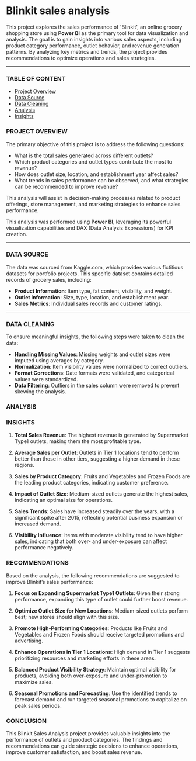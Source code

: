 # Blinkit sales analysis

This project explores the sales performance of 'Blinkit', an online grocery shopping store using **Power BI** as the primary tool for data visualization and analysis. The goal is to gain insights into various sales aspects, including product category performance, outlet behavior, and revenue generation patterns. By analyzing key metrics and trends, the project provides recommendations to optimize operations and sales strategies.

---

### TABLE OF CONTENT

- [Project Overview](#project-overview)
- [Data Source](#data-source)
- [Data Cleaning](#data-cleaning)
- [Analysis](#analysis)
- [Insights](#insights)

### PROJECT OVERVIEW

The primary objective of this project is to address the following questions:

- What is the total sales generated across different outlets?
- Which product categories and outlet types contribute the most to revenue?
- How does outlet size, location, and establishment year affect sales?
- What trends in sales performance can be observed, and what strategies can be recommended to improve revenue?

This analysis will assist in decision-making processes related to product offerings, store management, and marketing strategies to enhance sales performance.

This analysis was performed using **Power BI**, leveraging its powerful visualization capabilities and DAX (Data Analysis Expressions) for KPI creation.

---

### DATA SOURCE

The data was sourced from Kaggle.com, which provides various fictitious datasets for portfolio projects. This specific dataset contains detailed records of grocery sales, including:

- **Product Information**: Item type, fat content, visibility, and weight.
- **Outlet Information**: Size, type, location, and establishment year.
- **Sales Metrics**: Individual sales records and customer ratings.

---

### DATA CLEANING

To ensure meaningful insights, the following steps were taken to clean the data:

- **Handling Missing Values**: Missing weights and outlet sizes were imputed using averages by category.
- **Normalization**: Item visibility values were normalized to correct outliers.
- **Format Corrections**: Date formats were validated, and categorical values were standardized.
- **Data Filtering**: Outliers in the sales column were removed to prevent skewing the analysis.

### ANALYSIS



### INSIGHTS

1. **Total Sales Revenue**: The highest revenue is generated by Supermarket Type1 outlets, making them the most profitable type.

2. **Average Sales per Outlet**: Outlets in Tier 1 locations tend to perform better than those in other tiers, suggesting a higher demand in these regions.
   
3. **Sales by Product Category**: Fruits and Vegetables and Frozen Foods are the leading product categories, indicating customer preference.
   
4. **Impact of Outlet Size**: Medium-sized outlets generate the highest sales, indicating an optimal size for operations.
   
5. **Sales Trends**: Sales have increased steadily over the years, with a significant spike after 2015, reflecting potential business expansion or increased demand.
    
6. **Visibility Influence**: Items with moderate visibility tend to have higher sales, indicating that both over- and under-exposure can affect performance negatively.

### RECOMMENDATIONS

Based on the analysis, the following recommendations are suggested to improve Blinkit’s sales performance:

1. **Focus on Expanding Supermarket Type1 Outlets**: Given their strong performance, expanding this type of outlet could further boost revenue.

2. **Optimize Outlet Size for New Locations**: Medium-sized outlets perform best; new stores should align with this size.

3. **Promote High-Performing Categories**: Products like Fruits and Vegetables and Frozen Foods should receive targeted promotions and advertising.

4. **Enhance Operations in Tier 1 Locations**: High demand in Tier 1 suggests prioritizing resources and marketing efforts in these areas.
   
5. **Balanced Product Visibility Strategy**: Maintain optimal visibility for products, avoiding both over-exposure and under-promotion to maximize sales.
   
6. **Seasonal Promotions and Forecasting**: Use the identified trends to forecast demand and run targeted seasonal promotions to capitalize on peak sales periods.

### CONCLUSION

This Blinkit Sales Analysis project provides valuable insights into the performance of outlets and product categories. The findings and recommendations can guide strategic decisions to enhance operations, improve customer satisfaction, and boost sales revenue.

